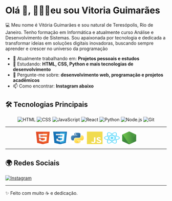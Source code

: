 # Olá 👋, 👩🏻‍💻eu sou Vitoria Guimarães

💻 Meu nome é Vitória Guimarães e sou natural de Teresópolis, Rio de Janeiro. Tenho formação em Informática e atualmente curso Análise e Desenvolvimento de Sistemas. Sou apaixonada por tecnologia e dedicada a transformar ideias em soluções digitais inovadoras, buscando sempre aprender e crescer no universo da programação


- 🔭 Atualmente trabalhando em: **Projetos pessoais e estudos**
- 🌱 Estudando: **HTML, CSS, Python e mais tecnologias de desenvolvimento**
- 💬 Pergunte-me sobre: **desenvolvimento web, programação e projetos acadêmicos**
- 📫 Como encontrar: **Instagram abaixo**

## 🛠 Tecnologias Principais

<div align="center">
  <img src="https://cdn.jsdelivr.net/gh/devicons/devicon/icons/html5/html5-original.svg" alt="HTML" width="40">
  <img src="https://cdn.jsdelivr.net/gh/devicons/devicon/icons/css3/css3-original.svg" alt="CSS" width="40">
  <img src="https://cdn.jsdelivr.net/gh/devicons/devicon/icons/javascript/javascript-original.svg" alt="JavaScript" width="40">
  <img src="https://cdn.jsdelivr.net/gh/devicons/devicon/icons/react/react-original.svg" alt="React" width="40">
  <img src="https://cdn.jsdelivr.net/gh/devicons/devicon/icons/python/python-original.svg" alt="Python" width="40">
  <img src="https://cdn.jsdelivr.net/gh/devicons/devicon/icons/nodejs/nodejs-original.svg" alt="Node.js" width="40">
  <img src="https://cdn.jsdelivr.net/gh/devicons/devicon/icons/git/git-original.svg" alt="Git" width="40">
</div>

---

 






<div align="center">
  <img align="center" alt="HTML" height="40" width="50" src="https://raw.githubusercontent.com/devicons/devicon/master/icons/html5/html5-original.svg">
  <img align="center" alt="CSS" height="40" width="50" src="https://raw.githubusercontent.com/devicons/devicon/master/icons/css3/css3-original.svg">
  <img align="center" alt="Python" height="40" width="50" src="https://raw.githubusercontent.com/devicons/devicon/master/icons/python/python-original.svg">
  <img align="center" alt="JavaScript" height="40" width="50" src="https://raw.githubusercontent.com/devicons/devicon/master/icons/javascript/javascript-plain.svg">
  <img align="center" alt="React" height="40" width="50" src="https://raw.githubusercontent.com/devicons/devicon/master/icons/react/react-original.svg">
  <img align="center" alt="Node.js" height="40" width="50" src="https://raw.githubusercontent.com/devicons/devicon/master/icons/nodejs/nodejs-original.svg">
</div>




---

## 🌍 Redes Sociais

[![Instagram](https://img.shields.io/badge/-Instagram-%23E4405F?style=for-the-badge&logo=instagram&logoColor=white)](https://instagram.com/vitoria_.guimaraes_)

---

✨ Feito com muito ☕ e dedicação.
